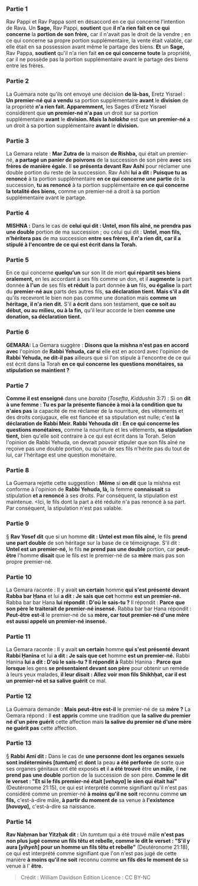 
### Partie 1
Rav Pappi et Rav Pappa sont en désaccord en ce qui concerne l'intention de Rava. Un <b>Sage,</b> Rav Pappi, <b>soutient</b> que <b>il n'a rien fait en ce qui concerne</b> la <b>portion de son frère,</b> car il n'avait pas le droit de la vendre ; en ce qui concerne sa propre portion supplémentaire, la vente était valable, car elle était en sa possession avant même le partage des biens. <b>Et</b> un <b>Sage,</b> Rav Pappa, <b>soutient</b> qu'il n'a rien fait <b>en ce qui concerne toute</b> la propriété, car il ne possède pas la portion supplémentaire avant le partage des biens entre les frères.

### Partie 2
La Guemara note qu'ils ont envoyé une décision <b>de là-bas,</b> Eretz Yisrael : <b>Un premier-né qui a vendu</b> sa portion supplémentaire <b>avant</b> le <b>division</b> de la propriété <b>n'a rien fait. Apparemment,</b> les Sages d'Eretz Yisrael considèrent que <b>un premier-né n'a pas</b> un droit sur sa portion supplémentaire <b>avant</b> le <b>division. Mais la <i>halakha</i></b> est que <b>un premier-né a</b> un droit à sa portion supplémentaire <b>avant</b> le <b>division.</b>

### Partie 3
La Gemara relate : <b>Mar Zutra de</b> la maison <b>de Rishba,</b> qui était un premier-né, <b>a partagé un panier de poivrons</b> de la succession de son père <b>avec</b> ses <b>frères de manière égale.</b> Il <b>se présenta devant Rav Ashi</b> pour réclamer une double portion du reste de la succession. Rav Ashi <b>lui a dit : Puisque tu as renoncé</b> à ta portion supplémentaire <b>en ce qui concerne une partie</b> de la succession, <b>tu as renoncé</b> à ta portion supplémentaire <b>en ce qui concerne la totalité des biens,</b> comme un premier-né a droit à sa portion supplémentaire avant le partage.

### Partie 4
<strong>MISHNA :</strong> Dans le cas de <b>celui qui dit : Untel, mon fils aîné, ne prendra pas une double</b> portion de ma succession ; ou celui qui dit : <b>Untel, mon fils, n'héritera pas</b> de ma succession <b>entre ses frères, il n'a rien dit, car il a stipulé à l'encontre de ce qui est écrit dans la Torah.</b>

### Partie 5
En ce qui concerne <b>quelqu'un</b> sur son lit de mort <b>qui répartit ses biens oralement,</b> en les accordant à ses fils comme un don, et il <b>augmente</b> la part donnée <b>à l'un</b> de ses fils <b>et réduit</b> la part donnée <b>à un</b> fils, <b>ou égalise</b> la part du <b>premier-né aux</b> parts des autres fils, <b>sa déclaration tient. Mais s'il a dit</b> qu'ils recevront le bien non pas comme une donation mais <b>comme un héritage, il n'a rien dit.</b> S'il <b>a écrit</b> dans son testament, <b>que ce soit au début, ou au milieu, ou à la fin,</b> qu'il leur accorde le bien <b>comme une donation, sa déclaration tient.</b>

### Partie 6
<strong>GEMARA:</strong> La Gemara suggère : <b>Disons que la mishna n'est pas en accord avec</b> l'opinion de <b>Rabbi Yehuda, car si</b> elle est en accord avec l'opinion de <b>Rabbi Yehuda, ne dit-il pas</b> ailleurs que si l'on stipule à l'encontre de ce qui est écrit dans la Torah <b>en ce qui concerne les questions monétaires, sa stipulation se maintient ?</b>

### Partie 7
<b>Comme il est enseigné</b> dans une <i>baraita</i> (<i>Tosefta</i>, <i>Kiddushin</i> 3:7) : Si on <b>dit à une femme : Tu es par la présente fiancée à moi à la condition que tu n'aies pas</b> la capacité de me réclamer de la nourriture, des vêtements et des droits conjugaux, elle est fiancée et sa stipulation est nulle;</b> c'est <b>la déclaration de Rabbi Meir. Rabbi Yehouda dit : En ce qui concerne les questions monétaires,</b> comme la nourriture et les vêtements, <b>sa stipulation tient,</b> bien qu'elle soit contraire à ce qui est écrit dans la Torah. Selon l'opinion de Rabbi Yehuda, on devrait pouvoir stipuler que son fils aîné ne reçoive pas une double portion, ou qu'un de ses fils n'hérite pas du tout de lui, car l'héritage est une question monétaire.

### Partie 8
La Guemara rejette cette suggestion : <b>Même</b> si <b>on dit</b> que la mishna est conforme à l'opinion de <b>Rabbi Yehuda, là,</b> la femme <b>connaissait</b> sa stipulation <b>et a renoncé</b> à ses droits. Par conséquent, la stipulation est maintenue. <Ici, le fils dont la part a été réduite n'a pas renoncé à sa part. Par conséquent, la stipulation n'est pas valable.

### Partie 9
§ <b>Rav Yosef dit</b> que si un homme <b>dit : Untel est mon fils aîné,</b> le fils <b>prend une part double</b> de son héritage sur la base de ce témoignage. S'il dit : <b>Untel est un premier-né,</b> le fils <b>ne prend pas une double</b> portion, car <b>peut-être</b> l'homme <b>disait</b> que le fils est le premier-né de sa <b>mère</b> mais pas son propre premier-né.

### Partie 10
La Gemara raconte : Il y avait <b>un certain</b> homme <b>qui s'est présenté devant Rabba bar Ḥana</b> et lui <b>a dit : Je sais que cet</b> homme <b>est un premier-né.</b> Rabba bar bar Ḥana <b>lui répondit : D'où le sais-tu ? </b> Il répondit : <b>Parce que son père le traiterait de premier-né insensé.</b> Rabba bar bar Ḥana répondit : <b>Peut-être est-il</b> le premier-né de sa <b>mère, car tout premier-né d'une mère est aussi appelé un premier-né insensé.</b>

### Partie 11
La Gemara raconte : Il y avait <b>un certain</b> homme <b>qui s'est présenté devant Rabbi Ḥanina</b> et lui <b>a dit : Je sais que cet</b> homme <b>est un premier-né.</b> Rabbi Ḥanina <b>lui a dit : D'où le sais-tu ? Il répondit à</b> Rabbi Ḥanina : <b>Parce que lorsque</b> les gens <b>se présentaient devant son père</b> pour obtenir un remède à leurs yeux malades, <b>il leur disait : Allez voir mon fils Shikhḥat, car il est un premier-né et sa salive guérit</b> ce mal.

### Partie 12
La Guemara demande : <b>Mais peut-être est-il</b> le premier-né de sa <b>mère ?</b> La Gemara répond : Il <b>est appris</b> comme une tradition que <b>la salive du premier né d'un père guérit</b> cette affection mais <b>la salive du premier né d'une mère ne guérit pas</b> cette affection.

### Partie 13
§ <b>Rabbi Ami dit :</b> Dans le cas de <b>une personne dont les organes sexuels sont indéterminés [<i>tumtum</i>]</b> et <b>dont</b> la peau <b>a été perforée</b> de sorte que ses organes génitaux ont été exposés <b>et</b> il <b>a été trouvé</b> être <b>un mâle,</b> il <b>ne prend pas une double</b> portion de la succession de son père. <b>Comme le dit le verset : "Et si le fils premier-né était [<i>vehaya</i>] le sien qui était haï"</b> (Deutéronome 21:15), ce qui est interprété comme signifiant qu'il n'est pas considéré comme un premier-né <b>à moins qu'il ne soit</b> reconnu comme <b>un fils,</b> c'est-à-dire mâle, <b>à partir du moment de</b> sa venue à <b>l'existence [<i>havaya</i>],</b> c'est-à-dire sa naissance.

### Partie 14
<b>Rav Naḥman bar Yitzḥak dit :</b> Un <i>tumtum</i> qui a été trouvé mâle <b>n'est pas non plus jugé comme un fils têtu et rebelle, comme le dit le verset : "S'il y aura [<i>yihyeh</i>] pour un homme un fils têtu et rebelle"</b> (Deutéronome 21:18), ce qui est interprété comme signifiant que l'on n'est pas jugé de cette manière <b>à moins qu'il ne soit</b> reconnu comme <b>un fils dès le moment de</b> sa venue à l' <b>être.</b>

>Crédit : William Davidson Edition
>Licence : CC BY-NC